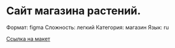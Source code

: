 # Сайт магазина растений.

Формат: figma
Сложность: легкий 
Категория: магазин 
Язык: ru

[Ссылка на макет](https://www.figma.com/file/r74vhd12rfrukxGazYRSkf/Plant-shop?node-id=0%3A1)
